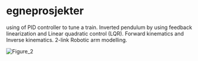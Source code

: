 # egneprosjekter
using of  PID controller to tune a train. Inverted pendulum by using feedback linearization and Linear quadratic control (LQR). Forward kinematics and Inverse kinematics. 2-link Robotic arm modelling.

![Figure_2](https://user-images.githubusercontent.com/48335933/162099688-287e8ccd-52e5-4822-b94f-82eeb04a5403.png)

